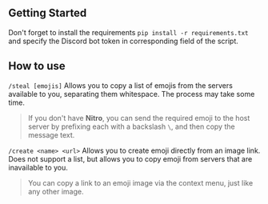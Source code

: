 ## Getting Started
Don't forget to install the requirements `pip install -r requirements.txt` and specify the Discord bot token in corresponding field of the script.

## How to use
`/steal [emojis]` Allows you to copy a list of emojis from the servers available to you, separating them whitespace. The process may take some time.
> If you don't have **Nitro**, you can send the required emoji to the host server by prefixing each with a backslash `\`, and then copy the message text.

`/create <name> <url>` Allows you to create emoji directly from an image link. Does not support a list, but allows you to copy emoji from servers that are inavailable to you.
> You can copy a link to an emoji image via the context menu, just like any other image.
